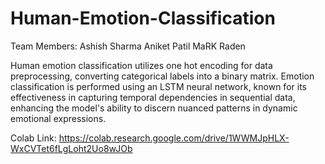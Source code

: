 # Human-Emotion-Classification

Team Members: 
Ashish Sharma
Aniket Patil
MaRK Raden


Human emotion classification utilizes one hot encoding for data preprocessing, converting categorical labels into a binary matrix. Emotion classification is performed using an LSTM neural network, known for its effectiveness in capturing temporal dependencies in sequential data, enhancing the model's ability to discern nuanced patterns in dynamic emotional expressions.

Colab Link: https://colab.research.google.com/drive/1WWMJpHLX-WxCVTet6fLgLoht2Uo8wJOb
